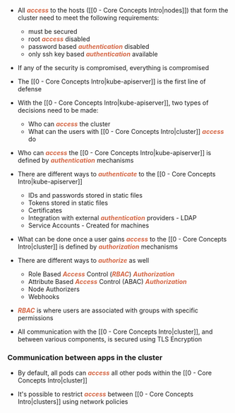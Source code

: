 - All <b><i><span style="color:#d46644">access</span></i></b> to the hosts ([[0 - Core Concepts Intro|nodes]]) that form the cluster need to meet the following requirements:
	- must be secured
	- root <b><i><span style="color:#d46644">access</span></i></b> disabled
	- password based <b><i><span style="color:#d46644">authentication</span></i></b> disabled
	- only ssh key based <b><i><span style="color:#d46644">authentication</span></i></b> available

- If any of the security is compromised, everything is compromised

- The [[0 - Core Concepts Intro|kube-apiserver]] is the first line of defense

- With the [[0 - Core Concepts Intro|kube-apiserver]], two types of decisions need to be made:
	- Who can <b><i><span style="color:#d46644">access</span></i></b> the cluster 
	- What can the users with [[0 - Core Concepts Intro|cluster]] <b><i><span style="color:#d46644">access</span></i></b> do

- Who can <b><i><span style="color:#d46644">access</span></i></b> the [[0 - Core Concepts Intro|kube-apiserver]] is defined by <b><i><span style="color:#d46644">authentication</span></i></b> mechanisms

- There are different ways to <b><i><span style="color:#d46644">authenticate</span></i></b> to the [[0 - Core Concepts Intro|kube-apiserver]]
	- IDs and passwords stored in static files
	- Tokens stored in static files
	- Certificates
	- Integration with external <b><i><span style="color:#d46644">authentication</span></i></b> providers - LDAP
	- Service Accounts - Created for machines

- What can be done once a user gains <b><i><span style="color:#d46644">access</span></i></b> to the [[0 - Core Concepts Intro|cluster]] is defined by <b><i><span style="color:#d46644">authorization</span></i></b> mechanisms

- There are different ways to <b><i><span style="color:#d46644">authorize</span></i></b> as well
	- Role Based <b><i><span style="color:#d46644">Access</span></i></b> Control (<b><i><span style="color:#d46644">RBAC</span></i></b>) <b><i><span style="color:#d46644">Authorization</span></i></b>
	- Attribute Based <b><i><span style="color:#d46644">Access</span></i></b> Control (ABAC) <b><i><span style="color:#d46644">Authorization</span></i></b>
	- Node Authorizers
	- Webhooks

- <b><i><span style="color:#d46644">RBAC</span></i></b> is where users are associated with groups with specific permissions

- All communication with the [[0 - Core Concepts Intro|cluster]], and between various components, is secured using TLS Encryption

### Communication between apps in the cluster

- By default, all pods can <b><i><span style="color:#d46644">access</span></i></b> all other pods within the [[0 - Core Concepts Intro|cluster]]

- It's possible to restrict <b><i><span style="color:#d46644">access</span></i></b> between [[0 - Core Concepts Intro|clusters]] using network policies